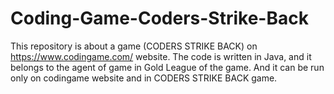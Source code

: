 # Coding-Game-Coders-Strike-Back

This repository is about a game (CODERS STRIKE BACK) on https://www.codingame.com/ website.
The code is written in Java, and it belongs to the agent of game in Gold League of the game. And it can be run only on codingame website and in CODERS STRIKE BACK game.


